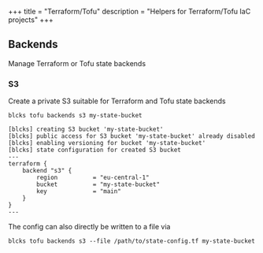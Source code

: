 +++
title = "Terraform/Tofu"
description = "Helpers for Terraform/Tofu IaC projects"
+++

## Backends

Manage Terraform or Tofu state backends

### S3

Create a private S3 suitable for Terraform and Tofu state backends

```shell
blcks tofu backends s3 my-state-bucket
```

```
[blcks] creating S3 bucket 'my-state-bucket'
[blcks] public access for S3 bucket 'my-state-bucket' already disabled
[blcks] enabling versioning for bucket 'my-state-bucket'
[blcks] state configuration for created S3 bucket
---
terraform {
    backend "s3" {
        region          = "eu-central-1"
        bucket          = "my-state-bucket"
        key             = "main"
    }
}
---
```


The config can also directly be written to a file via

```shell
blcks tofu backends s3 --file /path/to/state-config.tf my-state-bucket
```
